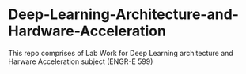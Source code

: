 # Deep-Learning-Architecture-and-Hardware-Acceleration
This repo comprises of Lab Work for Deep Learning architecture and Harware Acceleration subject (ENGR-E 599)

